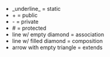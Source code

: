 - \_underline\_ = static
- \+ = public
- \- = private
- \# = protected
- line w/ empty diamond = association
- line w/ filled diamond = composition
- arrow with empty triangle = extends